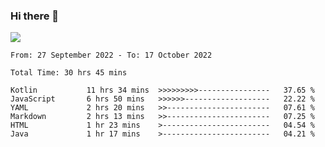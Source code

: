 ### Hi there 👋

<!--<a href="https://github.com/search?o=desc&q=author%3Abushiyi&s=committer-date&type=Commits">-->
<!--    <img align="center" height = "178" src="https://github-readme-stats.vercel.app/api?username=bushiyi&count_private=true&show_icons=true&theme=noctis_minimus&hide=contribs&include_all_commits=true" />-->
<!--</a>-->
<!--<a href="https://github.com/bushiyi?tab=repositories">-->
<!--    <img align="center" height = "178" src="https://github-readme-stats.vercel.app/api/top-langs/?username=bushiyi&count_private=true&theme=noctis_minimus" />-->
<!--</a>-->
 
<!-- [![Ashutosh's github activity graph](https://activity-graph.herokuapp.com/graph?username=bushiyi&theme=react&bg_color=1B2932&point=698B69&line=698B69)](https://github.com/ashutosh00710/github-readme-activity-graph)
 -->


![](https://raw.githubusercontent.com/bushiyi/bushiyi/master/assets/github-contribution-grid-snake.svg)

<!--START_SECTION:waka-->

```text
From: 27 September 2022 - To: 17 October 2022

Total Time: 30 hrs 45 mins

Kotlin           11 hrs 34 mins  >>>>>>>>>----------------   37.65 %
JavaScript       6 hrs 50 mins   >>>>>>-------------------   22.22 %
YAML             2 hrs 20 mins   >>-----------------------   07.61 %
Markdown         2 hrs 13 mins   >>-----------------------   07.25 %
HTML             1 hr 23 mins    >------------------------   04.54 %
Java             1 hr 17 mins    >------------------------   04.21 %
```

<!--END_SECTION:waka-->

